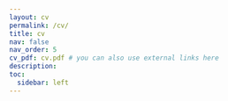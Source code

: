 ```yaml
---
layout: cv
permalink: /cv/
title: cv
nav: false
nav_order: 5
cv_pdf: cv.pdf # you can also use external links here
description: 
toc:
  sidebar: left
---
```

